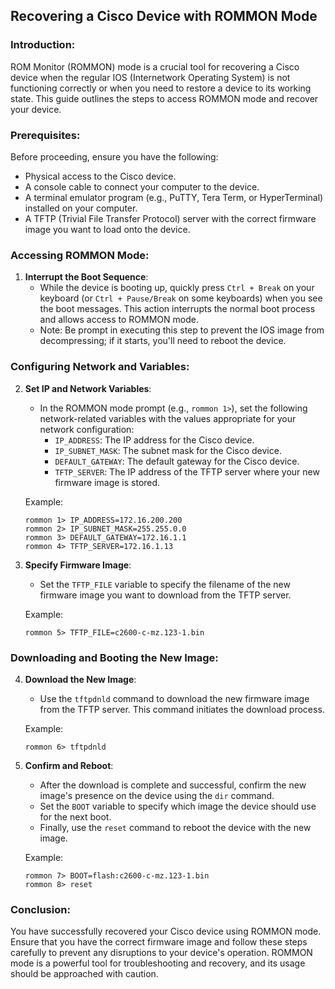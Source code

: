 
## Recovering a Cisco Device with ROMMON Mode

### Introduction:

ROM Monitor (ROMMON) mode is a crucial tool for recovering a Cisco device when the regular IOS (Internetwork Operating System) is not functioning correctly or when you need to restore a device to its working state. This guide outlines the steps to access ROMMON mode and recover your device.

### Prerequisites:

Before proceeding, ensure you have the following:

- Physical access to the Cisco device.
- A console cable to connect your computer to the device.
- A terminal emulator program (e.g., PuTTY, Tera Term, or HyperTerminal) installed on your computer.
- A TFTP (Trivial File Transfer Protocol) server with the correct firmware image you want to load onto the device.

### Accessing ROMMON Mode:

1. **Interrupt the Boot Sequence**:
   - While the device is booting up, quickly press `Ctrl + Break` on your keyboard (or `Ctrl + Pause/Break` on some keyboards) when you see the boot messages. This action interrupts the normal boot process and allows access to ROMMON mode.
   - Note: Be prompt in executing this step to prevent the IOS image from decompressing; if it starts, you'll need to reboot the device.

### Configuring Network and Variables:

2. **Set IP and Network Variables**:
   - In the ROMMON mode prompt (e.g., `rommon 1>`), set the following network-related variables with the values appropriate for your network configuration:
     - `IP_ADDRESS`: The IP address for the Cisco device.
     - `IP_SUBNET_MASK`: The subnet mask for the Cisco device.
     - `DEFAULT_GATEWAY`: The default gateway for the Cisco device.
     - `TFTP_SERVER`: The IP address of the TFTP server where your new firmware image is stored.

   Example:
   ```
   rommon 1> IP_ADDRESS=172.16.200.200
   rommon 2> IP_SUBNET_MASK=255.255.0.0
   rommon 3> DEFAULT_GATEWAY=172.16.1.1
   rommon 4> TFTP_SERVER=172.16.1.13
   ```

3. **Specify Firmware Image**:
   - Set the `TFTP_FILE` variable to specify the filename of the new firmware image you want to download from the TFTP server.

   Example:
   ```
   rommon 5> TFTP_FILE=c2600-c-mz.123-1.bin
   ```

### Downloading and Booting the New Image:

4. **Download the New Image**:
   - Use the `tftpdnld` command to download the new firmware image from the TFTP server. This command initiates the download process.
   
   Example:
   ```
   rommon 6> tftpdnld
   ```

5. **Confirm and Reboot**:
   - After the download is complete and successful, confirm the new image's presence on the device using the `dir` command.
   - Set the `BOOT` variable to specify which image the device should use for the next boot.
   - Finally, use the `reset` command to reboot the device with the new image.

   Example:
   ```
   rommon 7> BOOT=flash:c2600-c-mz.123-1.bin
   rommon 8> reset
   ```

### Conclusion:

You have successfully recovered your Cisco device using ROMMON mode. Ensure that you have the correct firmware image and follow these steps carefully to prevent any disruptions to your device's operation.	ROMMON mode is a powerful tool for troubleshooting and recovery, and its usage should be approached with caution.